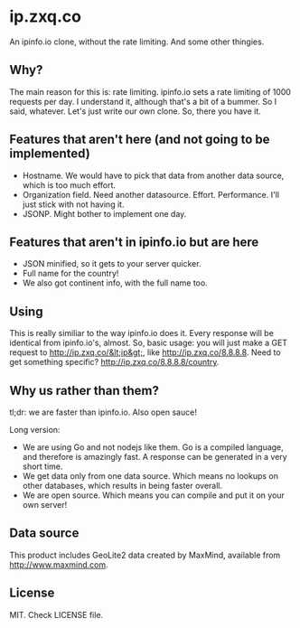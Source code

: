# ip.zxq.co

An ipinfo.io clone, without the rate limiting. And some other thingies.

## Why?

The main reason for this is: rate limiting. ipinfo.io sets a rate limiting of 1000 requests per day. I understand it, although that's a bit of a bummer. So I said, whatever. Let's just write our own clone. So, there you have it.

## Features that aren't here (and not going to be implemented)

* Hostname. We would have to pick that data from another data source, which is too much effort.
* Organization field. Need another datasource. Effort. Performance. I'll just stick with not having it.
* JSONP. Might bother to implement one day.

## Features that aren't in ipinfo.io but are here

* JSON minified, so it gets to your server quicker.
* Full name for the country!
* We also got continent info, with the full name too.

## Using

This is really similiar to the way ipinfo.io does it. Every response will be identical from ipinfo.io's, almost. So, basic usage: you will just make a GET request to <http://ip.zxq.co/&lt;ip&gt;>, like http://ip.zxq.co/8.8.8.8. Need to get something specific? http://ip.zxq.co/8.8.8.8/country.

## Why us rather than them?

tl;dr: we are faster than ipinfo.io. Also open sauce!

Long version:

* We are using Go and not nodejs like them. Go is a compiled language, and therefore is amazingly fast. A response can be generated in a very short time.
* We get data only from one data source. Which means no lookups on other databases, which results in being faster overall.
* We are open source. Which means you can compile and put it on your own server!

## Data source

This product includes GeoLite2 data created by MaxMind, available from http://www.maxmind.com.

## License

MIT. Check LICENSE file.
